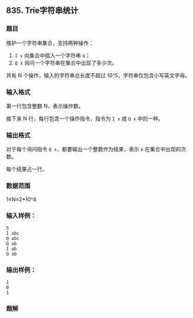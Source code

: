 ## 835. Trie字符串统计

### 题目

维护一个字符串集合，支持两种操作：

1. `I x` 向集合中插入一个字符串 x；
2. `Q x` 询问一个字符串在集合中出现了多少次。

共有 N 个操作，输入的字符串总长度不超过 10^5，字符串仅包含小写英文字母。

### 输入格式

第一行包含整数 N，表示操作数。

接下来 N 行，每行包含一个操作指令，指令为 `I x` 或 `Q x` 中的一种。

### 输出格式

对于每个询问指令 `Q x`，都要输出一个整数作为结果，表示 x 在集合中出现的次数。

每个结果占一行。

### 数据范围

1≤N≤2*10^4

### 输入样例：

```
5
I abc
Q abc
Q ab
I ab
Q ab
```

### 输出样例：

```
1
0
1
```

### 题解

